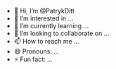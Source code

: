 - 👋 Hi, I’m @PatrykDitt
- 👀 I’m interested in ... 
- 🌱 I’m currently learning ...
- 💞️ I’m looking to collaborate on ...
- 📫 How to reach me ...
- 😄 Pronouns: ...
- ⚡ Fun fact: ...

<!---
PatrykDitt/PatrykDitt is a ✨ special ✨ repository because its `README.md` (this file) appears on your GitHub profile.
You can click the Preview link to take a look at your changes.
--->

